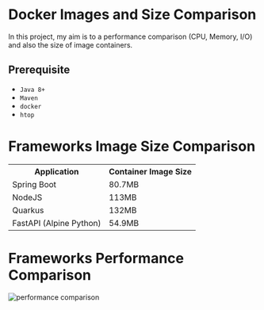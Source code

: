 # Docker Images and Size Comparison
In this project, my aim is to a performance comparison (CPU, Memory, I/O) and also the size of image containers.

## Prerequisite
- `Java 8+`
- `Maven`
- `docker`
- `htop`

# Frameworks Image Size Comparison
<table>
    <tr>
        <th>Application</th>
        <th>Container Image Size</th>
    </tr>
    <tr>
        <td>Spring Boot</td>
        <td>80.7MB</td>
    </tr>
    <tr>
        <td>NodeJS</td>
        <td>113MB</td>
    </tr>
    <tr>
        <td>Quarkus</td>
        <td>132MB</td>
    </tr>
    <tr>
        <td>FastAPI (Alpine Python)</td>
        <td>54.9MB</td>
    </tr>
</table>

# Frameworks Performance Comparison
![performance comparison](https://github.com/AzarguNazari/Docker-images-comparison/blob/master/media/nodejs-spring-quarkus-comparison.png)
